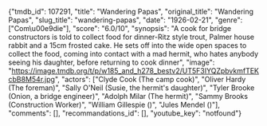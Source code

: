 {"tmdb_id": 107291, "title": "Wandering Papas", "original_title": "Wandering Papas", "slug_title": "wandering-papas", "date": "1926-02-21", "genre": ["Com\u00e9die"], "score": "6.0/10", "synopsis": "A cook for bridge constructors is told to collect food for dinner-Ritz style trout, Palmer house rabbit and a 15cm frosted cake. He sets off into the wide open spaces to collect the food, coming into contact with a mad hermit, who hates anybody seeing his daughter, before returning to cook dinner", "image": "https://image.tmdb.org/t/p/w185_and_h278_bestv2/UT5F3IYQZpbvkmfTEKcbB8M54r.jpg", "actors": ["Clyde Cook (The camp cook)", "Oliver Hardy (The foreman)", "Sally O'Neil (Susie, the hermit's daughter)", "Tyler Brooke (Onion, a bridge engineer)", "Adolph Milar (The hermit)", "Sammy Brooks (Construction Worker)", "William Gillespie ()", "Jules Mendel ()"], "comments": [], "recommandations_id": [], "youtube_key": "notfound"}